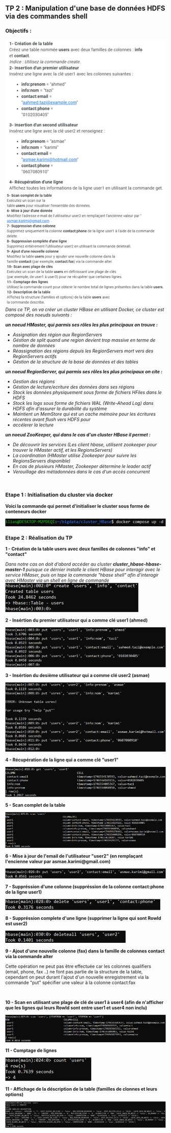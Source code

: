 <h2>TP 2 : Manipulation d'une base de données HDFS via des commandes shell</h2>
<h3>
	Objectifs :
</h3>
<img src="./imgs/1.png" />
<img src="./imgs/2.png" />

<br />

<i>
	Dans ce TP, on va créer un cluster HBase en utilisant Docker, ce cluster est composé des noeuds suivants : 
	
**un noeud HMaster, qui parmis ses rôles les plus principaux on trouve :**
- Assignation des région aux RegionServers</li>
- Géstion de split quand une region devient trop massive en terme de nombre de données
- Réassignation des régions depuis les RegionServers mort vers des RegionServers actifs
- Géstion de la structure de la base de données et des tables
	
			
		
**un noeud RegionServer, qui parmis ses rôles les plus principaux on cite :**
- Gestion des régions
- Géstion de lecture/ecriture des données dans ses régions
- Stock les données physiquement sous forme de fichiers HFiles dans le HDFS
- Stock les logs sous forme de fichiers WAL (Write-Ahead Log) dans HDFS afin d'assurer la durabilité du système
- Maintient un MemStore qui est un cache mémoire pour les écritures récentes avant flush vers HDFS pour 
- accélerer la lecture
	
**un noeud ZooKeeper, qui dans le cas d'un cluster HBase il permet  :**
- De découvrir les services (Les client hbase, utilisent zookeeper pour trouver le HMaster actif, et les RegionsServers)
- La coordination (HMaster utilise Zookeeper pour suivre les RegionsServers disponible)
- En cas de plusieurs HMaster, Zookeeper détermine le leader actif 
- Verouillage des métadonnées dans le cas d'un accès concurrent
	
</i>
<br />
<h3>Etape 1 : Initialisation du cluster via docker</h3>
<p><b>Voici la commande qui permet d'initialiser le cluster sous forme de conteneurs docker</b></p>
<img src="./imgs/3.png" />

<br />
<h3>Etape 2 : Réalisation du TP</h3>

<p><b>1 - Création de la table users avec deux familles de colonnes "info" et "contact"</b></p>
<i>
	Dans notre cas on doit d'abord accéder au cluster <b>cluster_hbase-hbase-master-1</b> puisque ce dérnier installe le client HBase pour interagir avec le service HMaser, puis on tape
	 la commande "hbase shell" afin d'interagir avec HMaster via un shell en ligne de commande
</i>
<img src="./imgs/4.png" />

<br />
<p><b>2 - Insértion du premier utilisateur qui a comme clé user1 (ahmed)</b></p>
<img src="./imgs/5.png" />

<br />
<p><b>3 - Insértion du desième utilisateur qui a comme clé user2 (asmae)</b></p>
<img src="./imgs/6.png" />

<br />
<p><b>4 - Récupération de la ligne qui a comme clé "user1"</b></p>
<img src="./imgs/7.png" />

<br />
<p><b>5 - Scan complet de la table</b></p>
<img src="./imgs/8.png" />

<br />
<p><b>6 - Mise à jour de l'email de l'utilisateur "user2" (en remplaçant l'encienne valeur par asmae.karimi@gmail.com)</b></p>
<img src="./imgs/9.png" />

<br />
<p><b>7 - Suppréssion d'une colonne (suppréssion de la colonne contact:phone de la ligne user1)</b></p>
<img src="./imgs/10.png" />

<br />
<p><b>8 - Suppréssion complete d'une ligne (supprimer la ligne qui sont RowId est user2)</b></p>
<img src="./imgs/11.png" />

<br />
<p><b>9 - Ajout d'une nouvelle colonne (fax) dans la famille de colonnes contact via la commande alter</b></p>
<p>
Cette opération ne peut pas être effectuée car les colonnes qualifiers (email, phone, fax ..) ne font pas partie de la structure de la table, cependant on 
peut durant l'ajout d'un nouvelle enregistrement via la commande "put" spécifier une valeur à la colonne contact:fax
</p>

<br />
<p><b>10 - Scan en utilisant une plage de clé de user1 à user4 (afin de n'afficher que les lignes qui leurs RowId sont entre user1 et user4 non inclu)</b></p>
<img src="./imgs/12.png" />

<br />
<p><b>11 - Comptage de lignes</b></p>
<img src="./imgs/13.png" />

<br />
<p><b>11 - Affichage de la déscription de la table (familles de clonnes et leurs options)</b></p>
<img src="./imgs/14.png" />











